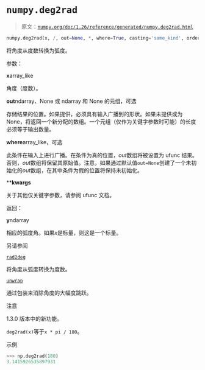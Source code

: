 # `numpy.deg2rad`

> 原文：[`numpy.org/doc/1.26/reference/generated/numpy.deg2rad.html`](https://numpy.org/doc/1.26/reference/generated/numpy.deg2rad.html)

```py
numpy.deg2rad(x, /, out=None, *, where=True, casting='same_kind', order='K', dtype=None, subok=True[, signature, extobj]) = <ufunc 'deg2rad'>
```

将角度从度数转换为弧度。

参数：

**x**array_like

角度（度数）。

**out**ndarray、None 或 ndarray 和 None 的元组，可选

存储结果的位置。如果提供，必须具有输入广播到的形状。如果未提供或为 None，将返回一个新分配的数组。一个元组（仅作为关键字参数时可能）的长度必须等于输出数量。

**where**array_like，可选

此条件在输入上进行广播。在条件为真的位置，*out*数组将被设置为 ufunc 结果。否则，*out*数组将保留其原始值。注意，如果通过默认值`out=None`创建了一个未初始化的*out*数组，在其中条件为假的位置将保持未初始化。

****kwargs**

关于其他仅关键字参数，请参阅 ufunc 文档。

返回：

**y**ndarray

相应的弧度角。如果*x*是标量，则这是一个标量。

另请参阅

[`rad2deg`](https://numpy.org/doc/1.26/reference/generated/numpy.deg2rad.html) 

将角度从弧度转换为度数。

[`unwrap`](https://numpy.org/doc/1.26/reference/generated/numpy.unwrap.html) 

通过包装来消除角度的大幅度跳跃。

注意

1.3.0 版本中的新功能。

`deg2rad(x)`等于`x * pi / 180`。

示例

```py
>>> np.deg2rad(180)
3.1415926535897931 
```
